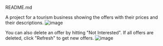 README.md

A project for a tourism business showing the offers with their prices and their descriptions.
![image](https://user-images.githubusercontent.com/74316365/103483630-dec2ec80-4de8-11eb-8bf0-82ba39c31b6a.png)

You can also delete an offer by hitting "Not Interested". If all offers are deleted, click "Refresh" to get new offers.
![image](https://user-images.githubusercontent.com/74316365/103483692-5264f980-4de9-11eb-9af4-f6b17d54302c.png)
